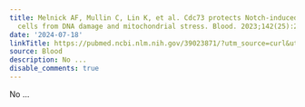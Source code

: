 ```yaml
---
title: Melnick AF, Mullin C, Lin K, et al. Cdc73 protects Notch-induced T-cell leukemia
  cells from DNA damage and mitochondrial stress. Blood. 2023;142(25):2159-2174
date: '2024-07-18'
linkTitle: https://pubmed.ncbi.nlm.nih.gov/39023871/?utm_source=curl&utm_medium=rss&utm_campaign=journals&utm_content=7603509&fc=None&ff=20240719181246&v=2.18.0.post9+e462414
source: Blood
description: No ...
disable_comments: true
---
```

No ...